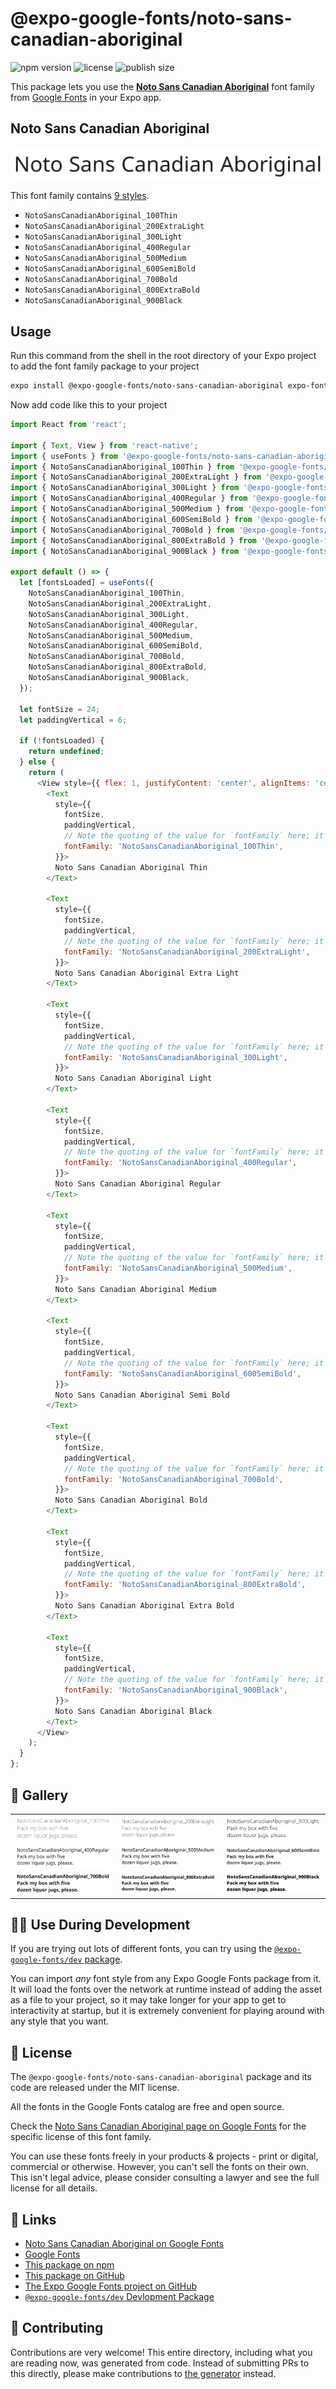 # @expo-google-fonts/noto-sans-canadian-aboriginal

![npm version](https://flat.badgen.net/npm/v/@expo-google-fonts/noto-sans-canadian-aboriginal)
![license](https://flat.badgen.net/github/license/expo/google-fonts)
![publish size](https://flat.badgen.net/packagephobia/install/@expo-google-fonts/noto-sans-canadian-aboriginal)

This package lets you use the [**Noto Sans Canadian Aboriginal**](https://fonts.google.com/specimen/Noto+Sans+Canadian+Aboriginal) font family from [Google Fonts](https://fonts.google.com/) in your Expo app.

## Noto Sans Canadian Aboriginal

![Noto Sans Canadian Aboriginal](./font-family.png)

This font family contains [9 styles](#-gallery).

- `NotoSansCanadianAboriginal_100Thin`
- `NotoSansCanadianAboriginal_200ExtraLight`
- `NotoSansCanadianAboriginal_300Light`
- `NotoSansCanadianAboriginal_400Regular`
- `NotoSansCanadianAboriginal_500Medium`
- `NotoSansCanadianAboriginal_600SemiBold`
- `NotoSansCanadianAboriginal_700Bold`
- `NotoSansCanadianAboriginal_800ExtraBold`
- `NotoSansCanadianAboriginal_900Black`

## Usage

Run this command from the shell in the root directory of your Expo project to add the font family package to your project
```sh
expo install @expo-google-fonts/noto-sans-canadian-aboriginal expo-font
```

Now add code like this to your project
```js
import React from 'react';

import { Text, View } from 'react-native';
import { useFonts } from '@expo-google-fonts/noto-sans-canadian-aboriginal/useFonts';
import { NotoSansCanadianAboriginal_100Thin } from '@expo-google-fonts/noto-sans-canadian-aboriginal/100Thin';
import { NotoSansCanadianAboriginal_200ExtraLight } from '@expo-google-fonts/noto-sans-canadian-aboriginal/200ExtraLight';
import { NotoSansCanadianAboriginal_300Light } from '@expo-google-fonts/noto-sans-canadian-aboriginal/300Light';
import { NotoSansCanadianAboriginal_400Regular } from '@expo-google-fonts/noto-sans-canadian-aboriginal/400Regular';
import { NotoSansCanadianAboriginal_500Medium } from '@expo-google-fonts/noto-sans-canadian-aboriginal/500Medium';
import { NotoSansCanadianAboriginal_600SemiBold } from '@expo-google-fonts/noto-sans-canadian-aboriginal/600SemiBold';
import { NotoSansCanadianAboriginal_700Bold } from '@expo-google-fonts/noto-sans-canadian-aboriginal/700Bold';
import { NotoSansCanadianAboriginal_800ExtraBold } from '@expo-google-fonts/noto-sans-canadian-aboriginal/800ExtraBold';
import { NotoSansCanadianAboriginal_900Black } from '@expo-google-fonts/noto-sans-canadian-aboriginal/900Black';

export default () => {
  let [fontsLoaded] = useFonts({
    NotoSansCanadianAboriginal_100Thin,
    NotoSansCanadianAboriginal_200ExtraLight,
    NotoSansCanadianAboriginal_300Light,
    NotoSansCanadianAboriginal_400Regular,
    NotoSansCanadianAboriginal_500Medium,
    NotoSansCanadianAboriginal_600SemiBold,
    NotoSansCanadianAboriginal_700Bold,
    NotoSansCanadianAboriginal_800ExtraBold,
    NotoSansCanadianAboriginal_900Black,
  });

  let fontSize = 24;
  let paddingVertical = 6;

  if (!fontsLoaded) {
    return undefined;
  } else {
    return (
      <View style={{ flex: 1, justifyContent: 'center', alignItems: 'center' }}>
        <Text
          style={{
            fontSize,
            paddingVertical,
            // Note the quoting of the value for `fontFamily` here; it expects a string!
            fontFamily: 'NotoSansCanadianAboriginal_100Thin',
          }}>
          Noto Sans Canadian Aboriginal Thin
        </Text>

        <Text
          style={{
            fontSize,
            paddingVertical,
            // Note the quoting of the value for `fontFamily` here; it expects a string!
            fontFamily: 'NotoSansCanadianAboriginal_200ExtraLight',
          }}>
          Noto Sans Canadian Aboriginal Extra Light
        </Text>

        <Text
          style={{
            fontSize,
            paddingVertical,
            // Note the quoting of the value for `fontFamily` here; it expects a string!
            fontFamily: 'NotoSansCanadianAboriginal_300Light',
          }}>
          Noto Sans Canadian Aboriginal Light
        </Text>

        <Text
          style={{
            fontSize,
            paddingVertical,
            // Note the quoting of the value for `fontFamily` here; it expects a string!
            fontFamily: 'NotoSansCanadianAboriginal_400Regular',
          }}>
          Noto Sans Canadian Aboriginal Regular
        </Text>

        <Text
          style={{
            fontSize,
            paddingVertical,
            // Note the quoting of the value for `fontFamily` here; it expects a string!
            fontFamily: 'NotoSansCanadianAboriginal_500Medium',
          }}>
          Noto Sans Canadian Aboriginal Medium
        </Text>

        <Text
          style={{
            fontSize,
            paddingVertical,
            // Note the quoting of the value for `fontFamily` here; it expects a string!
            fontFamily: 'NotoSansCanadianAboriginal_600SemiBold',
          }}>
          Noto Sans Canadian Aboriginal Semi Bold
        </Text>

        <Text
          style={{
            fontSize,
            paddingVertical,
            // Note the quoting of the value for `fontFamily` here; it expects a string!
            fontFamily: 'NotoSansCanadianAboriginal_700Bold',
          }}>
          Noto Sans Canadian Aboriginal Bold
        </Text>

        <Text
          style={{
            fontSize,
            paddingVertical,
            // Note the quoting of the value for `fontFamily` here; it expects a string!
            fontFamily: 'NotoSansCanadianAboriginal_800ExtraBold',
          }}>
          Noto Sans Canadian Aboriginal Extra Bold
        </Text>

        <Text
          style={{
            fontSize,
            paddingVertical,
            // Note the quoting of the value for `fontFamily` here; it expects a string!
            fontFamily: 'NotoSansCanadianAboriginal_900Black',
          }}>
          Noto Sans Canadian Aboriginal Black
        </Text>
      </View>
    );
  }
};

```

## 🔡 Gallery


||||
|-|-|-|
|![NotoSansCanadianAboriginal_100Thin](.//100Thin/NotoSansCanadianAboriginal_100Thin.ttf.png)|![NotoSansCanadianAboriginal_200ExtraLight](.//200ExtraLight/NotoSansCanadianAboriginal_200ExtraLight.ttf.png)|![NotoSansCanadianAboriginal_300Light](.//300Light/NotoSansCanadianAboriginal_300Light.ttf.png)||
|![NotoSansCanadianAboriginal_400Regular](.//400Regular/NotoSansCanadianAboriginal_400Regular.ttf.png)|![NotoSansCanadianAboriginal_500Medium](.//500Medium/NotoSansCanadianAboriginal_500Medium.ttf.png)|![NotoSansCanadianAboriginal_600SemiBold](.//600SemiBold/NotoSansCanadianAboriginal_600SemiBold.ttf.png)||
|![NotoSansCanadianAboriginal_700Bold](.//700Bold/NotoSansCanadianAboriginal_700Bold.ttf.png)|![NotoSansCanadianAboriginal_800ExtraBold](.//800ExtraBold/NotoSansCanadianAboriginal_800ExtraBold.ttf.png)|![NotoSansCanadianAboriginal_900Black](.//900Black/NotoSansCanadianAboriginal_900Black.ttf.png)||


## 👩‍💻 Use During Development

If you are trying out lots of different fonts, you can try using the [`@expo-google-fonts/dev` package](https://github.com/freeboub/google-fonts/tree/master/font-packages/dev#readme).

You can import *any* font style from any Expo Google Fonts package from it. It will load the fonts
over the network at runtime instead of adding the asset as a file to your project, so it may take longer
for your app to get to interactivity at startup, but it is extremely convenient
for playing around with any style that you want.

## 📖 License

The `@expo-google-fonts/noto-sans-canadian-aboriginal` package and its code are released under the MIT license.

All the fonts in the Google Fonts catalog are free and open source.

Check the [Noto Sans Canadian Aboriginal page on Google Fonts](https://fonts.google.com/specimen/Noto+Sans+Canadian+Aboriginal) for the specific license of this font family.

You can use these fonts freely in your products & projects - print or digital, commercial or otherwise. However, you can't sell the fonts on their own. This isn't legal advice, please consider consulting a lawyer and see the full license for all details.

## 🔗 Links

- [Noto Sans Canadian Aboriginal on Google Fonts](https://fonts.google.com/specimen/Noto+Sans+Canadian+Aboriginal)
- [Google Fonts](https://fonts.google.com/)
- [This package on npm](https://www.npmjs.com/package/@expo-google-fonts/noto-sans-canadian-aboriginal)
- [This package on GitHub](https://github.com/freeboub/google-fonts/tree/master/font-packages/noto-sans-canadian-aboriginal)
- [The Expo Google Fonts project on GitHub](https://github.com/freeboub/google-fonts)
- [`@expo-google-fonts/dev` Devlopment Package](https://github.com/freeboub/google-fonts/tree/master/font-packages/dev)

## 🤝 Contributing

Contributions are very welcome! This entire directory, including what you are reading now, was generated from code. Instead of submitting PRs to this directly, please make contributions to [the generator](https://github.com/freeboub/google-fonts/tree/master/packages/generator) instead.
